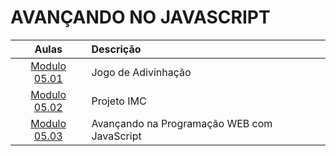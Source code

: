 # AVANÇANDO NO JAVASCRIPT

|                       Aulas                        | Descrição                                   |
| :------------------------------------------------: | :------------------------------------------ |
|     [Modulo 05.01](./01-jogo-da-adivinhacao/)      | Jogo de Adivinhação                         |
|        [Modulo 05.02](./02-calculo-do-imc/)        | Projeto IMC                                 |
| [Modulo 05.03](./03-avancando-na-programacao-web/) | Avançando na Programação WEB com JavaScript |
